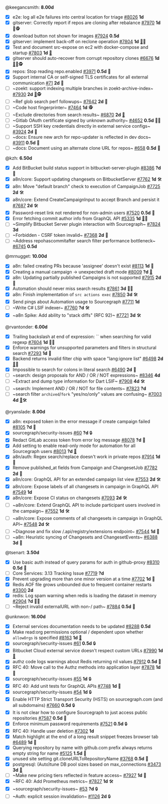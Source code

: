 
@keegancsmith: __8.00d__

- [x] e2e: log all e2e failures into central location for triage [#8026](https://github.com/sourcegraph/sourcegraph/issues/8026) __1d__ 
- [x] gitserver: Correctly report if repos are cloning after rebalance [#7970](https://github.com/sourcegraph/sourcegraph/issues/7970) __1d__ 🐛🕵️
- [x] download button not shown for images [#7924](https://github.com/sourcegraph/sourcegraph/issues/7924) __0.5d__ 
- [x] gitserver: implement back-off on reclone operation [#7804](https://github.com/sourcegraph/sourcegraph/issues/7804) __1d__ [👩](https://app.hubspot.com/contacts/2762526/company/555146901)🐛
- [x] Test and document src-expose on ec2 with docker-compose and startup [#7803](https://github.com/sourcegraph/sourcegraph/issues/7803) __1d__ [👩](https://app.hubspot.com/contacts/2762526/company/947819054)
- [x] gitserver should auto-recover from corrupt repository clones [#6676](https://github.com/sourcegraph/sourcegraph/issues/6676) __1d__ [👩](https://app.hubspot.com/contacts/2762526/company/407948923)🐛🕵️
- [x] repos: Stop reading repo.enabled [#3971](https://github.com/sourcegraph/sourcegraph/issues/3971) __0.5d__ 🧶
- [x] Support internal CA or self-signed TLS certificates for all external communication [#71](https://github.com/sourcegraph/sourcegraph/issues/71) __2d__ 👩
- [ ] ~zoekt: support indexing multiple branches in zoekt-archive-index~ [#7930](https://github.com/sourcegraph/sourcegraph/issues/7930) __2d__ [👩](https://app.hubspot.com/contacts/2762526/company/554338610)🕵️
- [ ] ~Ref glob search perf followups~ [#7642](https://github.com/sourcegraph/sourcegraph/issues/7642) __2d__ 🧶
- [ ] ~Code host fingerprinter~ [#7464](https://github.com/sourcegraph/sourcegraph/issues/7464) __1d__ 🕵️
- [ ] ~Exclude directories from search results~ [#6870](https://github.com/sourcegraph/sourcegraph/issues/6870) __2d__ [👩](https://app.hubspot.com/contacts/2762526/company/464956351)
- [ ] ~Gitlab OAuth certificate signed by unknown authority~ [#4652](https://github.com/sourcegraph/sourcegraph/issues/4652) __0.5d__ 🐛👩
- [ ] ~Support SSH key credentials directly in external service configs~ [#3924](https://github.com/sourcegraph/sourcegraph/issues/3924) __2d__ 👩
- [ ] ~docs: Ensure new arch for repo-updater is reflected in dev docs~ [#3911](https://github.com/sourcegraph/sourcegraph/issues/3911) __0.5d__ 🧶
- [ ] ~docs: Document using an alternate clone URL for repos~ [#658](https://github.com/sourcegraph/sourcegraph/issues/658) __0.5d__ 🧶

@kzh: __6.50d__

- [x] Add BitBucket build status support in bitbucket-server-plugin [#8386](https://github.com/sourcegraph/sourcegraph/issues/8386) __?d__ 👩
- [x] a8n/core: Support updating changesets on BitbucketServer [#7762](https://github.com/sourcegraph/sourcegraph/issues/7762) __1d__ 🛠️
- [x] a8n: Move "default branch" check to execution of CampaignJob [#7725](https://github.com/sourcegraph/sourcegraph/issues/7725) __2d__ 🛠️
- [x] a8n/core: Extend CreateCampaignInput to accept Branch and persist it [#7687](https://github.com/sourcegraph/sourcegraph/issues/7687) __2d__ 🛠️
- [x] Password-reset link not rendered for non-admin users [#7520](https://github.com/sourcegraph/sourcegraph/issues/7520) __0.5d__ 🐛
- [x] Error fetching commit author info from GraphQL API [#5335](https://github.com/sourcegraph/sourcegraph/issues/5335) __1d__ [👩](https://app.hubspot.com/contacts/2762526/company/814799425)🐛
- [ ] ~Simplify Bitbucket Server plugin interaction with Sourcegraph~ [#7824](https://github.com/sourcegraph/sourcegraph/issues/7824) __3d__ 
- [ ] ~Forbidden - CSRF token invalid~ [#7368](https://github.com/sourcegraph/sourcegraph/issues/7368) __2d__ 🐛
- [ ] ~Address repohascommitafter search filter performance bottleneck~ [#6745](https://github.com/sourcegraph/sourcegraph/issues/6745) __0.5d__ 

@mrnugget: __10.00d__

- [x] a8n: failed creating PRs because 'assignee' doesn't exist [#8113](https://github.com/sourcegraph/sourcegraph/issues/8113) __1d__ 🐛
- [x] Creating a manual campaign -> unexpected draft mode [#8009](https://github.com/sourcegraph/sourcegraph/issues/8009) __?d__ [👩](https://app.hubspot.com/contacts/2762526/company/608245740)
- [x] a8n: Updating partially published Campaigns is not supported [#7915](https://github.com/sourcegraph/sourcegraph/issues/7915) __2d__ 🐛
- [x] Automation should never miss search results [#7861](https://github.com/sourcegraph/sourcegraph/issues/7861) __3d__ 🐛🧶
- [x] a8n: Finish implementation of `src actions exec` [#7850](https://github.com/sourcegraph/sourcegraph/issues/7850) __3d__ 🛠️
- [x] Send pings about Automation usage to Sourcegraph [#7711](https://github.com/sourcegraph/sourcegraph/issues/7711) __1d__ 
- [ ] ~Write C# LSIF indexer~ [#7760](https://github.com/sourcegraph/sourcegraph/issues/7760) __?d__ 🛠️
- [x] ~a8n Spike: Add ability to "stack diffs" (RFC 92)~ [#7721](https://github.com/sourcegraph/sourcegraph/issues/7721) __3d__ 🛠️

@rvantonder: __6.00d__

- [x] Trailing backslash at end of expression: `` when searching for valid regexp [#7604](https://github.com/sourcegraph/sourcegraph/issues/7604) __1d__ 🐛👩
- [x] Enforce warnings for unsupported parameters and filters in structural search [#7293](https://github.com/sourcegraph/sourcegraph/issues/7293) __1d__ 🧶
- [x] Backend returns invalid filter chip with space "lang:ignore list" [#6498](https://github.com/sourcegraph/sourcegraph/issues/6498) __2d__ [👩](https://app.hubspot.com/contacts/2762526/company/419771425)🐛
- [x] Impossible to search for colons in literal search [#6490](https://github.com/sourcegraph/sourcegraph/issues/6490) __2d__ 🐛
- [ ] ~search: design proposals for AND / OR / NOT expressions~ [#8346](https://github.com/sourcegraph/sourcegraph/issues/8346) __4d__ 
- [ ] ~Extract and dump type information for Dart LSIF~ [#7908](https://github.com/sourcegraph/sourcegraph/issues/7908) __4d__ 🛠️
- [ ] ~search: Implement AND / OR / NOT for file contents~ [#7823](https://github.com/sourcegraph/sourcegraph/issues/7823) __?d__ 
- [ ] ~search filter `archived`/`fork` "yes/no/only" values are confusing~ [#7003](https://github.com/sourcegraph/sourcegraph/issues/7003) __4d__ [👩](https://app.hubspot.com/contacts/2762526/company/1749284052)🛠️

@ryanslade: __8.00d__

- [x] a8n: exposed token in the error message if create campaign failed [#8105](https://github.com/sourcegraph/sourcegraph/issues/8105) __?d__ 🐛
- [x] sourcegraph/security-issues [#60](https://github.com/sourcegraph/security-issues/issues/60) __?d__ 🔒
- [x] Redact GitLab access token from error log message [#8078](https://github.com/sourcegraph/sourcegraph/issues/8078) __?d__ 🐛
- [x] Add setting to enable read-only mode for automation for all Sourcegraph users [#8013](https://github.com/sourcegraph/sourcegraph/issues/8013) __?d__ [👩](https://app.hubspot.com/contacts/2762526/company/608245740)
- [x] a8n/auth: Regex search/replace doesn't work in private repos [#7914](https://github.com/sourcegraph/sourcegraph/issues/7914) __1d__ 🐛
- [x] Remove published_at fields from Campaign and ChangesetJob [#7782](https://github.com/sourcegraph/sourcegraph/issues/7782) __2d__ 🧶
- [x] a8n/core: GraphQL API for an extended campaign list view [#7553](https://github.com/sourcegraph/sourcegraph/issues/7553) __2d__ 🛠️
- [x] a8n/core: Expose labels of all changesets in campaign in GraphQL API [#7549](https://github.com/sourcegraph/sourcegraph/issues/7549) __1d__ 
- [x] a8n/core: Expose CI status on changesets [#7093](https://github.com/sourcegraph/sourcegraph/issues/7093) __2d__ 🛠️
- [ ] ~a8n/core: Extend GraphQL API to include participant users involved in the campaign~ [#7552](https://github.com/sourcegraph/sourcegraph/issues/7552) __1d__ 🛠️
- [ ] ~a8n/core: Expose comments of all changesets in campaign in GraphQL API~ [#7548](https://github.com/sourcegraph/sourcegraph/issues/7548) __2d__ 🛠️
- [ ] ~Diagnose and fix slow /.api/registry/extensions endpoint~ [#7544](https://github.com/sourcegraph/sourcegraph/issues/7544) __1d__ 🧶
- [ ] ~a8n: Heuristic syncing of Changesets and ChangesetEvents~ [#6388](https://github.com/sourcegraph/sourcegraph/issues/6388) __3d__ 🧶

@tsenart: __3.50d__

- [x] Use basic auth instead of query params for auth in github-proxy  [#8310](https://github.com/sourcegraph/sourcegraph/issues/8310) __0.5d__ 🧶
- [ ] Core Services: 3.13 Tracking Issue [#7719](https://github.com/sourcegraph/sourcegraph/issues/7719) __?d__ 
- [x] Prevent upgrading more than one minor version at a time [#7702](https://github.com/sourcegraph/sourcegraph/issues/7702) __1d__ 🐛
- [x] Redis AOF file grows unbounded due to frequent container restarts [#3300](https://github.com/sourcegraph/sourcegraph/issues/3300) __2d__ 
- [x] redis: Log spam warning when redis is loading the dataset in memory [#2904](https://github.com/sourcegraph/sourcegraph/issues/2904) __?d__ 🐛👩
- [ ] ~Reject invalid externalURL with non-/ path~ [#7884](https://github.com/sourcegraph/sourcegraph/issues/7884) __0.5d__ 🐛

@unknwon: __16.00d__

- [x] External services documentation needs to be updated [#8288](https://github.com/sourcegraph/sourcegraph/issues/8288) __0.5d__ 
- [x] Make read:org permissions optional / dependent upon whether `allowOrgs` is specified [#8163](https://github.com/sourcegraph/sourcegraph/issues/8163) __1d__ [👩](https://app.hubspot.com/contacts/2762526/company/768958849)
- [x] sourcegraph/security-issues [#61](https://github.com/sourcegraph/security-issues/issues/61) __0.5d__ 🔒
- [x] Bitbucket Cloud external service doesn't respect custom URLs [#7990](https://github.com/sourcegraph/sourcegraph/issues/7990) __1d__ [👩](https://app.hubspot.com/contacts/2762526/company/557475593)
- [x] authz code logs warnings about Redis returning nil values [#7912](https://github.com/sourcegraph/sourcegraph/issues/7912) __0.5d__ 🐛
- [x] RFC 40: Move call to the Authz methods into application layer [#7878](https://github.com/sourcegraph/sourcegraph/issues/7878) __1d__ 🧶
- [x] sourcegraph/security-issues [#55](https://github.com/sourcegraph/security-issues/issues/55) __1d__ 🔒
- [x] RFC 40: Add unit tests for GraphQL APIs [#7748](https://github.com/sourcegraph/sourcegraph/issues/7748) __1d__ 🧶
- [x] sourcegraph/security-issues [#54](https://github.com/sourcegraph/security-issues/issues/54) __1d__ 🔒
- [x] Enable HTTP Strict Transport Security (HSTS) on sourcegraph.com (and all subdomains) [#7660](https://github.com/sourcegraph/sourcegraph/issues/7660) __0.5d__ 🔒
- [x] It is not clear how to configure Sourcegraph to just access public repositories [#7587](https://github.com/sourcegraph/sourcegraph/issues/7587) __0.5d__ 🐛
- [x] Enforce minimum password requirements [#7521](https://github.com/sourcegraph/sourcegraph/issues/7521) __0.5d__ 🔒
- [x] RFC 40: Handle user deletion [#7302](https://github.com/sourcegraph/sourcegraph/issues/7302) __1d__ 
- [x] Match highlight at the end of a long result snippet freezes browser tab [#6489](https://github.com/sourcegraph/sourcegraph/issues/6489) __1d__ 🐛
- [x] Querying repository by name with github.com prefix always returns empty string for name [#5125](https://github.com/sourcegraph/sourcegraph/issues/5125) __1.5d__ 🐛
- [x] unused site setting git.cloneURLToRepositoryName [#3768](https://github.com/sourcegraph/sourcegraph/issues/3768) __0.5d__ 🧶
- [x] postgresql: (Auto)tune DB pool sizes based on max_connections [#3473](https://github.com/sourcegraph/sourcegraph/issues/3473) __3d__ [👩](https://app.hubspot.com/contacts/2762526/company/419771425)
- [ ] ~Make new pricing tiers reflected in feature access~ [#7927](https://github.com/sourcegraph/sourcegraph/issues/7927) __1d__ 🐛
- [x] ~RFC 40: Add Prometheus metrics~ [#7827](https://github.com/sourcegraph/sourcegraph/issues/7827) __1d__ 🛠️
- [x] ~sourcegraph/security-issues~ [#53](https://github.com/sourcegraph/security-issues/issues/53) __?d__ 🔒
- [ ] ~Auth: explicit session invalidation~ [#1126](https://github.com/sourcegraph/sourcegraph/issues/1126) __2d__ 🔒
